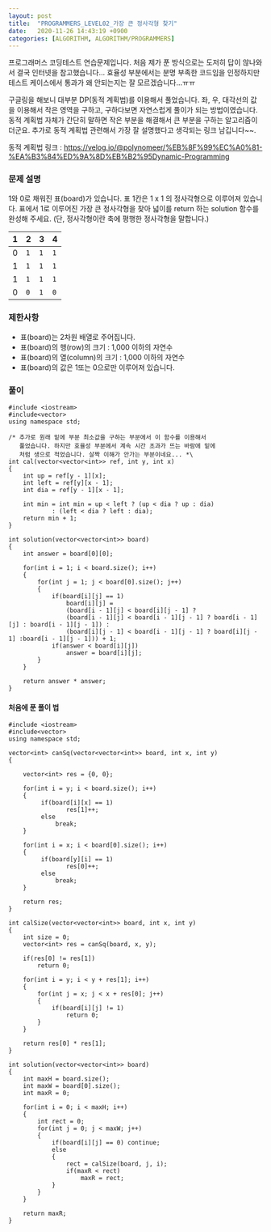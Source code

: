 ```yaml
---
layout: post
title:  "PROGRAMMERS_LEVEL02_가장 큰 정사각형 찾기"
date:   2020-11-26 14:43:19 +0900
categories: [ALGORITHM, ALGORITHM/PROGRAMMERS]
---
```


프로그래머스 코딩테스트 연습문제입니다. 처음 제가 푼 방식으로는 도저히 답이 않나와서 결국 인터넷을 참고했습니다... 효율성 부분에서는 분명 부족한 코드임을 인정하지만 테스트 케이스에서 통과가 왜 안되는지는 잘 모르겠습니다...ㅠㅠ


구글링을 해보니 대부분 DP(동적 계획법)를 이용해서 풀었습니다. 좌, 우, 대각선의 값을 이용해서 작은 영역을 구하고, 구하다보면 자연스럽게 풀이가 되는 방법이였습니다. 동적 계획법 자체가 간단히 말하면 작은 부분을 해결해서 큰 부분을 구하는 알고리즘이더군요. 추가로 동적 계획법 관련해서 가장 잘 설명했다고 생각되는 링크 남깁니다~~.

동적 계획법 링크 : https://velog.io/@polynomeer/%EB%8F%99%EC%A0%81-%EA%B3%84%ED%9A%8D%EB%B2%95Dynamic-Programming

### 문제 설명
1와 0로 채워진 표(board)가 있습니다. 표 1칸은 1 x 1 의 정사각형으로 이루어져 있습니다. 표에서 1로 이루어진 가장 큰 정사각형을 찾아 넓이를 return 하는 solution 함수를 완성해 주세요. (단, 정사각형이란 축에 평행한 정사각형을 말합니다.)

|1|2|3|4|
|---|---|---|---|
|0|`1`|`1`|`1`|
|1|`1`|`1`|`1`|
|1|`1`|`1`|`1`|
|0|`0`|`1`|`0`|

### 제한사항
- 표(board)는 2차원 배열로 주어집니다.
- 표(board)의 행(row)의 크기 : 1,000 이하의 자연수
- 표(board)의 열(column)의 크기 : 1,000 이하의 자연수
- 표(board)의 값은 1또는 0으로만 이루어져 있습니다.

### 풀이
```
#include <iostream>
#include<vector>
using namespace std;

/* 추가로 원래 밑에 부분 최소값을 구하는 부분에서 이 함수를 이용해서
   풀었습니다. 하지만 효율성 부분에서 계속 시간 초과가 뜨는 바람에 밑에
   처럼 생으로 적었습니다. 살짝 이해가 안가는 부분이네요... *\
int cal(vector<vector<int>> ref, int y, int x)
{
    int up = ref[y - 1][x];
    int left = ref[y][x - 1];
    int dia = ref[y - 1][x - 1];

    int min = int min = up < left ? (up < dia ? up : dia)
            : (left < dia ? left : dia);
    return min + 1;
}

int solution(vector<vector<int>> board)
{
    int answer = board[0][0];

    for(int i = 1; i < board.size(); i++)
    {
        for(int j = 1; j < board[0].size(); j++)
        {          
            if(board[i][j] == 1)
                board[i][j] =
                (board[i - 1][j] < board[i][j - 1] ?
                (board[i - 1][j] < board[i - 1][j - 1] ? board[i - 1][j] : board[i - 1][j - 1]) :
                (board[i][j - 1] < board[i - 1][j - 1] ? board[i][j - 1] :board[i - 1][j - 1])) + 1;
            if(answer < board[i][j])
                answer = board[i][j];
        }
    }

    return answer * answer;
}
```
#### 처음에 푼 풀이 법
```
#include <iostream>
#include<vector>
using namespace std;

vector<int> canSq(vector<vector<int>> board, int x, int y)
{

    vector<int> res = {0, 0};

    for(int i = y; i < board.size(); i++)
    {
         if(board[i][x] == 1)
                res[1]++;
         else
             break;
    }

    for(int i = x; i < board[0].size(); i++)
    {
         if(board[y][i] == 1)
                res[0]++;
         else
             break;
    }

    return res;
}

int calSize(vector<vector<int>> board, int x, int y)
{
    int size = 0;
    vector<int> res = canSq(board, x, y);

    if(res[0] != res[1])
        return 0;

    for(int i = y; i < y + res[1]; i++)
    {
        for(int j = x; j < x + res[0]; j++)
        {
            if(board[i][j] != 1)
                return 0;
        }       
    }

    return res[0] * res[1];
}

int solution(vector<vector<int>> board)
{
    int maxH = board.size();
    int maxW = board[0].size();
    int maxR = 0;

    for(int i = 0; i < maxH; i++)
    {
        int rect = 0;
        for(int j = 0; j < maxW; j++)
        {
            if(board[i][j] == 0) continue;
            else
            {
                rect = calSize(board, j, i);
                if(maxR < rect)
                    maxR = rect;
            }  
        }
    }

    return maxR;
}
```
